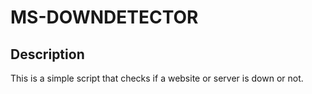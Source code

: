 # MS-DOWNDETECTOR
## Description
This is a simple script that checks if a website or server is down or not. 